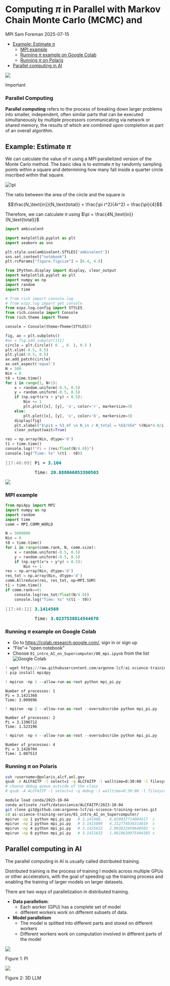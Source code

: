 # Computing $\pi$ in Parallel with Markov Chain Monte Carlo (MCMC) and
MPI
Sam Foreman
2025-07-15

<link rel="preconnect" href="https://fonts.googleapis.com">

- [Example: Estimate $\pi$](#example-estimate-pi)
  - [MPI example](#mpi-example)
  - [Running $\pi$ example on Google
    Colab](#running-pi-example-on-google-colab)
  - [Running $\pi$ on Polaris](#running-pi-on-polaris)
- [Parallel computing in AI](#parallel-computing-in-ai)

[![](https://colab.research.google.com/assets/colab-badge.svg)](https://colab.research.google.com/github/saforem2/intro-hpc-bootcamp-2025/blob/main/docs/00-intro-AI-HPC/5-mcmc-example/index.ipynb)

> [!IMPORTANT]
>
> ### Parallel Computing
>
> **Parallel computing** refers to the process of breaking down larger
> problems into smaller, independent, often similar parts that can be
> executed simultaneously by multiple processors communicating via
> network or shared memory, the results of which are combined upon
> completion as part of an overall algorithm.

## Example: Estimate $\pi$

We can calculate the value of $\pi$ using a MPI parallelized version of
the Monte Carlo method. The basic idea is to estimate $\pi$ by randomly
sampling points within a square and determining how many fall inside a
quarter circle inscribed within that square.

![$\pi$](https://www.101computing.net/wp/wp-content/uploads/estimating-pi-monte-carlo-method.png)

The ratio between the area of the circle and the square is

$$\frac{N_\text{in}}{N_\text{total}} = \frac{\pi r^2}{4r^2} = \frac{\pi}{4}$$

Therefore, we can calculate $\pi$ using
$\pi = \frac{4N_\text{in}}{N_\text{total}}$

``` python
import ambivalent

import matplotlib.pyplot as plt
import seaborn as sns

plt.style.use(ambivalent.STYLES['ambivalent'])
sns.set_context("notebook")
plt.rcParams["figure.figsize"] = [6.4, 4.8]

from IPython.display import display, clear_output
import matplotlib.pyplot as plt
import numpy as np
import random
import time

# from rich import console.log
# from ezpz.log import get_console
from ezpz.log.config import STYLES
from rich.console import Console
from rich.theme import Theme

console = Console(theme=Theme(STYLES))

fig, ax = plt.subplots()
#ax = fig.add_subplot(111)
circle = plt.Circle(( 0. , 0. ), 0.5 )
plt.xlim(-0.5, 0.5)
plt.ylim(-0.5, 0.5)
ax.add_patch(circle)
ax.set_aspect('equal')
N = 500
Nin = 0
t0 = time.time()
for i in range(1, N+1):
    x = random.uniform(-0.5, 0.5)
    y = random.uniform(-0.5, 0.5)
    if (np.sqrt(x*x + y*y) < 0.5):
        Nin += 1
        plt.plot([x], [y], 'o', color='r', markersize=3)
    else:
        plt.plot([x], [y], 'o', color='b', markersize=3)
    display(fig)
    plt.xlabel("$\pi$ = %3.4f \n N_in / N_total = %5d/%5d" %(Nin*4.0/i, Nin, i))
    clear_output(wait=True)

res = np.array(Nin, dtype='d')
t1 = time.time()
console.log(f"Pi = {res/float(N/4.0)}")
console.log("Time: %s" %(t1 - t0))
```

<pre style="white-space:pre;overflow-x:auto;line-height:normal;font-family:Menlo,'DejaVu Sans Mono',consolas,'Courier New',monospace"><span style="color: #7f7f7f; text-decoration-color: #7f7f7f">[17:46:09] </span>Pi = <span style="color: #008080; text-decoration-color: #008080; font-weight: bold">3.104</span>                                                                              <a href="file:///var/folders/53/5t2nv83136j76rld14vgfh2h0000gq/T/ipykernel_37431/3386860200.py" target="_blank"><span style="color: #000080; text-decoration-color: #000080">3386860200.py</span></a><span style="color: #000080; text-decoration-color: #000080">:</span><a href="file:///var/folders/53/5t2nv83136j76rld14vgfh2h0000gq/T/ipykernel_37431/3386860200.py#48" target="_blank"><span style="color: #000080; text-decoration-color: #000080">48</span></a>
</pre>

<pre style="white-space:pre;overflow-x:auto;line-height:normal;font-family:Menlo,'DejaVu Sans Mono',consolas,'Courier New',monospace"><span style="color: #7f7f7f; text-decoration-color: #7f7f7f">           </span>Time: <span style="color: #008080; text-decoration-color: #008080; font-weight: bold">20.888066053390503</span>                                                                <a href="file:///var/folders/53/5t2nv83136j76rld14vgfh2h0000gq/T/ipykernel_37431/3386860200.py" target="_blank"><span style="color: #000080; text-decoration-color: #000080">3386860200.py</span></a><span style="color: #000080; text-decoration-color: #000080">:</span><a href="file:///var/folders/53/5t2nv83136j76rld14vgfh2h0000gq/T/ipykernel_37431/3386860200.py#49" target="_blank"><span style="color: #000080; text-decoration-color: #000080">49</span></a>
</pre>

![](index_files/figure-commonmark/cell-2-output-3.png)

### MPI example

``` python
from mpi4py import MPI
import numpy as np
import random
import time
comm = MPI.COMM_WORLD

N = 5000000
Nin = 0
t0 = time.time()
for i in range(comm.rank, N, comm.size):
    x = random.uniform(-0.5, 0.5)
    y = random.uniform(-0.5, 0.5)
    if (np.sqrt(x*x + y*y) < 0.5):
        Nin += 1
res = np.array(Nin, dtype='d')
res_tot = np.array(Nin, dtype='d')
comm.Allreduce(res, res_tot, op=MPI.SUM)
t1 = time.time()
if comm.rank==0:
    console.log(res_tot/float(N/4.0))
    console.log("Time: %s" %(t1 - t0))
```

<pre style="white-space:pre;overflow-x:auto;line-height:normal;font-family:Menlo,'DejaVu Sans Mono',consolas,'Courier New',monospace"><span style="color: #7f7f7f; text-decoration-color: #7f7f7f">[17:46:12] </span><span style="color: #008080; text-decoration-color: #008080; font-weight: bold">3.1414568</span>                                                                               <a href="file:///var/folders/53/5t2nv83136j76rld14vgfh2h0000gq/T/ipykernel_37431/1786089992.py" target="_blank"><span style="color: #000080; text-decoration-color: #000080">1786089992.py</span></a><span style="color: #000080; text-decoration-color: #000080">:</span><a href="file:///var/folders/53/5t2nv83136j76rld14vgfh2h0000gq/T/ipykernel_37431/1786089992.py#20" target="_blank"><span style="color: #000080; text-decoration-color: #000080">20</span></a>
</pre>

<pre style="white-space:pre;overflow-x:auto;line-height:normal;font-family:Menlo,'DejaVu Sans Mono',consolas,'Courier New',monospace"><span style="color: #7f7f7f; text-decoration-color: #7f7f7f">           </span>Time: <span style="color: #008080; text-decoration-color: #008080; font-weight: bold">3.0237538814544678</span>                                                                <a href="file:///var/folders/53/5t2nv83136j76rld14vgfh2h0000gq/T/ipykernel_37431/1786089992.py" target="_blank"><span style="color: #000080; text-decoration-color: #000080">1786089992.py</span></a><span style="color: #000080; text-decoration-color: #000080">:</span><a href="file:///var/folders/53/5t2nv83136j76rld14vgfh2h0000gq/T/ipykernel_37431/1786089992.py#21" target="_blank"><span style="color: #000080; text-decoration-color: #000080">21</span></a>
</pre>

### Running $\pi$ example on Google Colab

- Go to https://colab.research.google.com/, sign in or sign up
- “File”-\> “open notebook”
- Choose `01_intro_AI_on_Supercomputer/00_mpi.ipynb` from the list
  ![Google Colab](../figures/colab.png)

``` python
! wget https://raw.githubusercontent.com/argonne-lcf/ai-science-training-series/main/01_intro_AI_on_Supercomputer/mpi_pi.py
! pip install mpi4py
```

``` python
! mpirun -np 1 --allow-run-as-root python mpi_pi.py
```

    Number of processes: 1
    Pi = 3.1421368
    Time: 3.009896

``` python
! mpirun -np 2 --allow-run-as-root --oversubscribe python mpi_pi.py
```

    Number of processes: 2
    Pi = 3.1396712
    Time: 1.523196

``` python
! mpirun -np 4 --allow-run-as-root --oversubscribe python mpi_pi.py
```

    Number of processes: 4
    Pi = 3.1426704
    Time: 1.087513

### Running $\pi$ on Polaris

``` bash
ssh <username>@polaris.alcf.anl.gov
qsub -A ALCFAITP -l select=1 -q ALCFAITP -l walltime=0:30:00 -l filesystems=home:eagle
# choose debug queue outside of the class
# qsub -A ALCFAITP -l select=1 -q debug -l walltime=0:30:00 -l filesystems=home:eagle

module load conda/2023-10-04
conda activate /soft/datascience/ALCFAITP/2023-10-04
git clone git@github.com:argonne-lcf/ai-science-training-series.git
cd ai-science-training-series/01_intro_AI_on_Supercomputer/
mpirun -np 1 python mpi_pi.py   # 3.141988,   8.029037714004517  s
mpirun -np 2 python mpi_pi.py   # 3.1415096   4.212774038314819  s
mpirun -np 4 python mpi_pi.py   # 3.1425632   2.093632459640503  s
mpirun -np 8 python mpi_pi.py   # 3.1411632   1.0610620975494385 s
```

## Parallel computing in AI

The parallel computing in AI is usually called distributed training.

Distributed training is the process of training I models across multiple
GPUs or other accelerators, with the goal of speeding up the training
process and enabling the training of larger models on larger datasets.

There are two ways of parallelization in distributed training.

- **Data parallelism**:
  - Each worker (GPU) has a complete set of model
  - different workers work on different subsets of data.
- **Model parallelism**
  - The model is splitted into different parts and stored on different
    workers
  - Different workers work on computation involved in different parts of
    the model

<div id="fig-parallel-computing">

![](../figures/parallel_computing.png)

Figure 1: PI

</div>

<div id="fig-3dllm">

![](../figures/3DLLM.png)

Figure 2: 3D LLM

</div>

